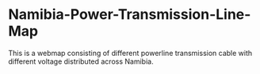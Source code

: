# Namibia-Power-Transmission-Line-Map
This is a webmap consisting of different powerline transmission cable with different voltage distributed across Namibia.
